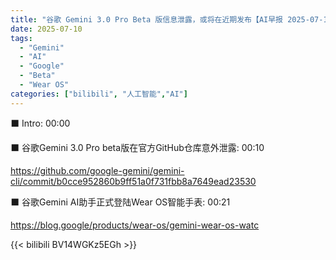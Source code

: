 ```yaml
---
title: "谷歌 Gemini 3.0 Pro Beta 版信息泄露，或将在近期发布【AI早报 2025-07-10】"
date: 2025-07-10
tags:
  - "Gemini"
  - "AI"
  - "Google"
  - "Beta"
  - "Wear OS"
categories: ["bilibili", "人工智能","AI"]
---
```


⬛️ Intro: 00:00

⬛️ 谷歌Gemini 3.0 Pro beta版在官方GitHub仓库意外泄露: 00:10

https://github.com/google-gemini/gemini-cli/commit/b0cce952860b9ff51a0f731fbb8a7649ead23530

⬛️ 谷歌Gemini AI助手正式登陆Wear OS智能手表: 00:21

https://blog.google/products/wear-os/gemini-wear-os-watc

{{< bilibili BV14WGKz5EGh >}}